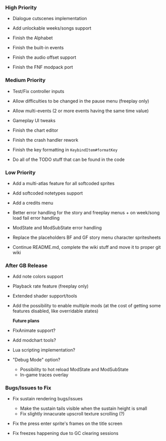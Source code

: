 ### High Priority
- Dialogue cutscenes implementation
- Add unlockable weeks/songs support
- Finish the Alphabet

- Finish the built-in events
- Finish the audio offset support
- Finish the FNF modpack port

### Medium Priority
- Test/Fix controller inputs
- Allow difficulties to be changed in the pause menu (freeplay only)
- Allow multi-events (2 or more events having the same time value)
- Gameplay UI tweaks

- Finish the chart editor
- Finish the crash handler rework
- Finish the key formatting in `KeybindItem#formatKey`

- Do all of the TODO stuff that can be found in the code

### Low Priority
- Add a multi-atlas feature for all softcoded sprites
- Add softcoded notetypes support
- Add a credits menu

- Better error handling for the story and freeplay menus + on week/song load fail error handling
- ModState and ModSubState error handling

- Replace the placeholders BF and GF story menu character spritesheets
- Continue README.md, complete the wiki stuff and move it to proper git wiki

### After GB Release
- Add note colors support
- Playback rate feature (freeplay only)
- Extended shader support/tools
- Add the possibility to enable multiple mods (at the cost of getting some features disabled, like overridable states)

  **Future plans**
- FlxAnimate support?
- Add modchart tools?
- Lua scripting implementation?

- "Debug Mode" option?
  * Possibility to hot reload ModState and ModSubState
  * In-game traces overlay

### Bugs/Issues to Fix
- Fix sustain rendering bugs/issues
  - Make the sustain tails visible when the sustain height is small
  - Fix slightly innacurate upscroll texture scrolling (?)

- Fix the press enter sprite's frames on the title screen
- Fix freezes happening due to GC clearing sessions